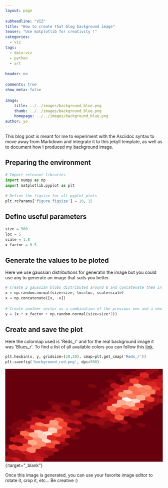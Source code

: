 ```yaml
---
layout: page

subheadline: "VIZ"
title: "How to create that blog background image"
teaser: "Use matplotlib for creativity !"
categories:
  - viz
tags:
  - data-viz
  - python
  - art

header: no

comments: true
show_meta: false

image:
    title: ../../images/background_blue.png
    thumb: ../../images/background_blue.png
    homepage: ../../images/background_blue.png
author: yo
---
```



This blog post is meant for me to experiment with the Asciidoc syntax to move away from Markdown and integrate it to this jekyll template, as
well as to document how I produced my background image.

## Preparing the environment

```python
# Import relevant libraries
import numpy as np
import matplotlib.pyplot as plt

# Define the figsize for all pyplot plots
plt.rcParams['figure.figsize'] = 10, 15
```

## Define useful parameters


```python
size = 500
loc = 5
scale = 1.8
x_factor = 0.5
```

## Generate the values to be ploted

Here we use gaussian distributions for generatin the image but you could use any to generate an image that suits you better.

```python
# Create 2 gaussian blobs distributed around 0 and concatenate them in a single vector
x = np.random.normal(size=size, loc=loc, scale=scale)
x = np.concatenate([x, -x])

# Create another vector as a combination of the previous one and a new gausian blob
y = (x * x_factor + np.random.normal(size=size*2))
```

## Create and save the plot

Here the colormap used is 'Reds_r' and for the real background image it was 'Blues_r'. 
To find a list of all available colors you can follow this [link][1].

```python
plt.hexbin(x, y, gridsize=(20,20), cmap=plt.get_cmap('Reds_r'))
plt.savefig('background_red.png', dpi=500)
```


![png](../../images/background_red.png){:target="_blank"}


Once this image is generated, you can use your favorite image editor to rotate it, crop it, etc... Be creative :)

[1]: https://matplotlib.org/tutorials/colors/colormaps.html
